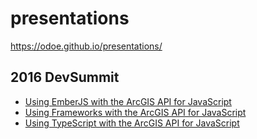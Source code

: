 # presentations
https://odoe.github.io/presentations/

## 2016 DevSummit
- [Using EmberJS with the ArcGIS API for JavaScript](https://odoe.github.io/presentations/2016-devsummit-ember)
- [Using Frameworks with the ArcGIS API for JavaScript](https://odoe.github.io/presentations/2016-devsummit-frameworks)
- [Using TypeScript with the ArcGIS API for JavaScript](https://odoe.github.io/presentations/2016-devsummit-typescript)
